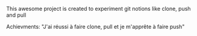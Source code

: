 This awesome project is created to experiment git notions like clone, push and pull

Achievments:
"J'ai réussi à faire clone, pull et je m'apprête à faire push"
